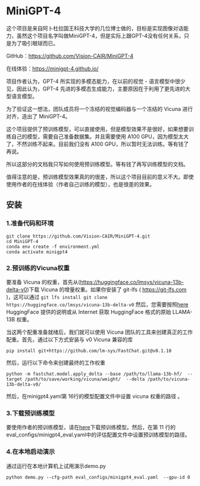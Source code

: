 # MiniGPT-4

这个项目是来自阿卜杜拉国王科技大学的几位博士做的，目标是实现图像对话能力，虽然这个项目名字叫做MiniGPT-4，但是实际上跟GPT-4没有任何关系，只是为了吸引眼球而已。

GitHub：https://github.com/Vision-CAIR/MiniGPT-4

在线体验：https://minigpt-4.github.io/

项目作者认为，GPT-4 所实现的多模态能力，在以前的视觉 - 语言模型中很少见，因此认为，GPT-4 先进的多模态生成能力，主要原因在于利用了更先进的大型语言模型。

为了验证这一想法，团队成员将一个冻结的视觉编码器与一个冻结的 Vicuna 进行对齐，造出了 MiniGPT-4。

这个项目提供了预训练模型，可以直接使用，但是模型效果不是很好，如果想要训练自己的模型，需要自己准备数据集。并且需要使用 A100 GPU，因为模型太大了，不然训练不起来。目前我们没有 A100 GPU，所以暂时无法训练。等有钱了再说。

所以这部分的文档我只写如何使用预训练模型。等有钱了再写训练模型的文档。

值得注意的是，预训练模型效果真的的很差，所以这个项目目前的意义不大。即使使用作者的在线体验（作者自己训练的模型），也是很差的效果。

## 安装
 
### 1.准备代码和环境
```
git clone https://github.com/Vision-CAIR/MiniGPT-4.git
cd MiniGPT-4
conda env create -f environment.yml
conda activate minigpt4
```
### 2.预训练的Vicuna权重

要准备 Vicuna 的权重，首先从(https://huggingface.co/lmsys/vicuna-13b-delta-v0)下载 Vicuna 的增量权重。如果你安装了 git-lfs ( https://git-lfs.com )，这可以通过
    ```
    git lfs install
    git clone https://huggingface.co/lmsys/vicuna-13b-delta-v0
    ```
然后，您需要按照[here](https://huggingface.co/docs/transformers/main/model_doc/llama) HuggingFace 提供的说明或从 Internet 获取 HuggingFace 格式的原始 LLAMA-13B 权重。

当这两个配重准备就绪后，我们就可以使用 Vicuna 团队的工具来创建真正的工作配重。首先，通过以下方式安装与 v0 Vicuna 兼容的库

```
pip install git+https://github.com/lm-sys/FastChat.git@v0.1.10
```
然后，运行以下命令来创建最终的工作权重
```
python -m fastchat.model.apply_delta --base /path/to/llama-13b-hf/  --target /path/to/save/working/vicuna/weight/  --delta /path/to/vicuna-13b-delta-v0/
```

然后，在minigpt4.yaml第 16行的模型配置文件中设置 vicuna 权重的路径 。
### 3.下载预训练模型

要使用作者的预训练模型，请在[here](https://drive.google.com/file/d/1a4zLvaiDBr-36pasffmgpvH5P7CKmpze/view?usp=share_link)下载预训练模型。然后，在第 11 行的eval_configs/minigpt4_eval.yaml中的评估配置文件中设置预训练模型的路径。

### 4.在本地启动演示
通过运行在本地计算机上试用演示demo.py

```
python demo.py --cfg-path eval_configs/minigpt4_eval.yaml  --gpu-id 0
```